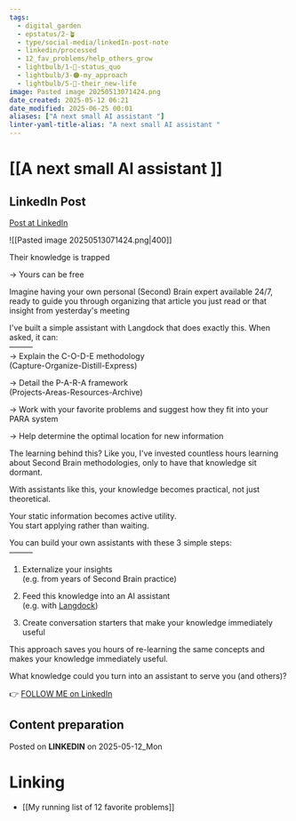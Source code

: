 ```yaml
---
tags:
  - digital_garden
  - epstatus/2-🪴
  - type/social-media/linkedIn-post-note
  - linkedin/processed
  - 12_fav_problems/help_others_grow
  - lightbulb/1-🔴-status_quo
  - lightbulb/3-🟠-my_approach
  - lightbulb/5-🔵-their_new-life
image: Pasted image 20250513071424.png
date_created: 2025-05-12 06:21
date_modified: 2025-06-25 00:01
aliases: ["A next small AI assistant "]
linter-yaml-title-alias: "A next small AI assistant "
---
```

# [[A next small AI assistant ]]

## LinkedIn Post

[Post at LinkedIn](https://www.linkedin.com/posts/sebastiankamilli_their-knowledge-is-trapped-yours-can-be-activity-7327573333183520768-35LG?utm_source=share&utm_medium=member_desktop&rcm=ACoAAA1M1pkBgWCYPhT45EpfLiHzViQqRWNCIv4)

![[Pasted image 20250513071424.png|400]]

Their knowledge is trapped  
  
→ Yours can be free  
  
Imagine having your own personal (Second) Brain expert available 24/7, ready to guide you through organizing that article you just read or that insight from yesterday's meeting  
  
I've built a simple assistant with Langdock that does exactly this. When asked, it can:  
———  
→ Explain the C-O-D-E methodology  
(Capture-Organize-Distill-Express)  
  
→ Detail the P-A-R-A framework  
(Projects-Areas-Resources-Archive)  
  
→ Work with your favorite problems and suggest how they fit into your PARA system  
  
→ Help determine the optimal location for new information  

The learning behind this? Like you, I've invested countless hours learning about Second Brain methodologies, only to have that knowledge sit dormant.  
  
With assistants like this, your knowledge becomes practical, not just theoretical.  
  
Your static information becomes active utility.  
You start applying rather than waiting.  
  
You can build your own assistants with these 3 simple steps:  
———  
1) Externalize your insights  
(e.g. from years of Second Brain practice)  
  
2) Feed this knowledge into an AI assistant  
(e.g. with [Langdock](https://www.linkedin.com/company/langdock/))  
  
3) Create conversation starters that make your knowledge immediately useful  
  
This approach saves you hours of re-learning the same concepts and makes your knowledge immediately useful.  

What knowledge could you turn into an assistant to serve you (and others)?

👉 [FOLLOW ME on LinkedIn](https://www.linkedin.com/comm/mynetwork/discovery-see-all?usecase=PEOPLE_FOLLOWS&followMember=sebastiankamilli)

## Content preparation

Posted on **LINKEDIN** on 2025-05-12_Mon

# Linking

+ [[My running list of 12 favorite problems]]